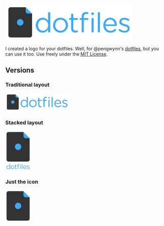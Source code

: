 <img src="dotfiles-logo.png" alt="dotfiles logo" width="400">

I created a logo for your dotfiles. Well, for @pengwynn's [dotfiles](http://dotfiles.github.io/), but you can use it too. Use freely under the [MIT License](LICENSE).

## Versions

### Traditional layout

<img src="dotfiles-logo.png" alt="dotfiles logo" width="200">

### Stacked layout

<img src="dotfiles-logo-stacked.png" alt="dotfiles stacked logo" width="80">

### Just the icon

<img src="dotfiles-logo-icon.png" alt="dotfiles logo icon" width="80">
